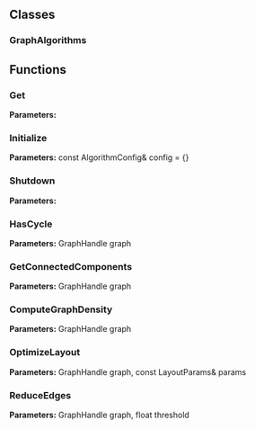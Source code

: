 
## Classes

### GraphAlgorithms




## Functions

### Get



**Parameters:** 

### Initialize



**Parameters:** const AlgorithmConfig& config = {}

### Shutdown



**Parameters:** 

### HasCycle



**Parameters:** GraphHandle graph

### GetConnectedComponents



**Parameters:** GraphHandle graph

### ComputeGraphDensity



**Parameters:** GraphHandle graph

### OptimizeLayout



**Parameters:** GraphHandle graph, const LayoutParams& params

### ReduceEdges



**Parameters:** GraphHandle graph, float threshold
